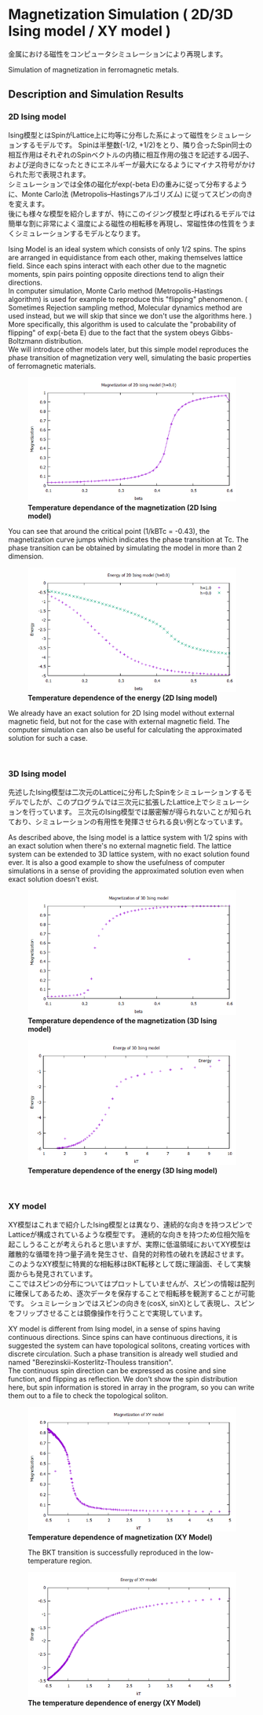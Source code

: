 <h1> Magnetization Simulation ( 2D/3D Ising model / XY model ) </h1>
<p>
    金属における磁性をコンピュータシミュレーションにより再現します。
</p>
<p>
    Simulation of magnetization in ferromagnetic metals.
</p>

<h2> Description and Simulation Results </h2>
<h3> 2D Ising model </h3>
<div class="description">
    <p>
        Ising模型とはSpinがLattice上に均等に分布した系によって磁性をシミュレーションするモデルです。
        Spinは半整数(-1/2, +1/2)をとり、隣り合ったSpin同士の相互作用はそれぞれのSpinベクトルの内積に相互作用の強さを記述するJ因子、および逆向きになったときにエネルギーが最大になるようにマイナス符号がかけられた形で表現されます。
        <br>
        シミュレーションでは全体の磁化がexp(-beta E)の重みに従って分布するように、Monte Carlo法 (Metropolis–Hastingsアルゴリズム) に従ってスピンの向きを変えます。
        <br>
        後にも様々な模型を紹介しますが、特にこのイジング模型と呼ばれるモデルでは簡単な割に非常によく温度による磁性の相転移を再現し、常磁性体の性質をうまくシミュレーションするモデルとなります。
    </p>
    <p>
        Ising Model is an ideal system which consists of only 1/2 spins.
        The spins are arranged in equidistance from each other, making themselves lattice field.
        Since each spins interact with each other due to the magnetic moments, spin pairs pointing opposite directions tend to align their directions.
        <br>
        In computer simulation, Monte Carlo method (Metropolis-Hastings algorithm) is used for example to reproduce this "flipping" phenomenon.
        ( Sometimes Rejection sampling method, Molecular dynamics method are used instead, but we will skip that since we don't use the algorithms here. )
        More specifically, this algorithm is used to calculate the "probability of flipping" of exp(-beta E) due to the fact that the system obeys Gibbs-Boltzmann distribution.
        <br>
        We will introduce other models later, but this simple model reproduces the phase transition of magnetization very well, simulating the basic properties of ferromagnetic materials.
    </p>
</div>

<div class="result">
    <div class="fig">
        <figure>
            <img src="https://raw.githubusercontent.com/StellaContrail/IsingModel/master/ising2d/mag_h0.png" alt="Magnetization of 2D Ising model">
            <br>
            <figcaption>
                <b>
                    Temperature dependance of the magnetization (2D Ising model)
                </b>
            </figcaption>
        </figure>
        <p>
            You can see that around the critical point (1/kBTc = -0.43), the magnetization curve jumps which indicates the phase transition at Tc.
            The phase transition can be obtained by simulating the model in more than 2 dimension.
        </p>
    </div>
    <div class="fig">
        <figure>
            <img src="https://raw.githubusercontent.com/StellaContrail/IsingModel/master/ising2d/energy.png" alt="Energy of 2D Ising model">
            <br>
            <figcaption>
                <b>
                    Temperature dependence of the energy (2D Ising model)
                </b>
            </figcaption>
        </figure>
        <p>
            We already have an exact solution for 2D Ising model without external magnetic field, but not for the case with external magnetic field.
            The computer simulation can also be useful for calculating the approximated solution for such a case.
        </p>
    </div>
</div>

<br>

<h3> 3D Ising model </h3>
<div class="description">
    <p>
        先述したIsing模型は二次元のLatticeに分布したSpinをシミュレーションするモデルでしたが、このプログラムでは三次元に拡張したLattice上でシミュレーションを行っています。
        三次元のIsing模型では厳密解が得られないことが知られており、シミュレーションの有用性を発揮させられる良い例となっています。
    </p>
    <p>
        As described above, the Ising model is a lattice system with 1/2 spins with an exact solution when there's no external magnetic field.
        The lattice system can be extended to 3D lattice system, with no exact solution found ever.
        It is also a good example to show the usefulness of computer simulations in a sense of providing the approximated solution even when exact solution doesn't exist.
    </p>
</div>

<div class="result">
    <div class="fig">
        <figure>
            <img src="https://raw.githubusercontent.com/StellaContrail/IsingModel/master/ising3d/precise_mag.png" alt="Magnetization of 3D Ising model">
            <br>
            <figcaption>
                <b>
                    Temperature dependence of the magnetization (3D Ising model)
                </b>
            </figcaption>
        </figure>
    </div>
    <div class="fig">
        <figure>
            <img src="https://raw.githubusercontent.com/StellaContrail/IsingModel/master/ising3d/energy.png" alt="Energy of 3D Ising model">
            <br>
            <figcaption>
                <b>
                    Temperature dependence of the energy (3D Ising model)  
                </b>
            </figcaption>
        </figure>
    </div>
</div>

<br>

<h3> XY model </h3>
<div class="description">
    <p>
        XY模型はこれまで紹介したIsing模型とは異なり、連続的な向きを持つスピンでLatticeが構成されているような模型です。
        連続的な向きを持つため位相欠陥を起こしうることが考えられると思いますが、実際に低温領域においてXY模型は離散的な循環を持つ量子渦を発生させ、自発的対称性の破れを誘起させます。
        このようなXY模型に特異的な相転移はBKT転移として既に理論面、そして実験面からも発見されています。
        <br>
        ここではスピンの分布についてはプロットしていませんが、スピンの情報は配列に確保してあるため、逐次データを保存することで相転移を観測することが可能です。
        シュミレーションではスピンの向きを(cosX, sinX)として表現し、スピンをフリップさせることは鏡像操作を行うことで実現しています。
    </p>
    <p>
        XY model is different from Ising model, in a sense of spins having continuous directions.
        Since spins can have continuous directions, it is suggested the system can have topological solitons, creating vortices with discrete circulation.
        Such a phase transition is already well studied and named "Berezinskii-Kosterlitz-Thouless transition".
        <br>
        The continuous spin direction can be expressed as cosine and sine function, and flipping as reflection.
        We don't show the spin distribution here, but spin information is stored in array in the program, so you can write them out to a file to check the topological soliton.
    </p>
</div>

<div class="result">
    <div class="fig">
        <figure>
            <img src="https://raw.githubusercontent.com/StellaContrail/IsingModel/master/ising_xy/mag.png" alt="Magnetization of XY Model">
            <br>
            <figcaption>
                <b>
                    Temperature dependence of magnetization (XY Model)
                </b>
            </figcaption>
            <p>
                The BKT transition is successfully reproduced in the low-temperature region.
            </p>
        </figure>
    </div>
    <div class="fig">
        <figure>
            <img src="https://raw.githubusercontent.com/StellaContrail/IsingModel/master/ising_xy/energy.png" alt="Energy of XY Model">
            <br>
            <figcaption>
                <b>
                    The temperature dependence of energy (XY Model)   
                </b>
            </figcaption>
        </figure>
    </div>
</div>
